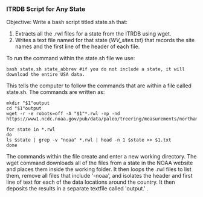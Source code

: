 ### ITRDB Script for Any State

Objective: Write a bash script titled state.sh that:
1)	Extracts all the .rwl files for a state from the ITRDB using wget.
2)	Writes a text file named for that state (_WV_sites.txt_) that records the site names and the first line of the header of each file.

To run the command within the state.sh file we use:
```
bash state.sh state_abbrev #if you do not include a state, it will download the entire USA data.
```
This tells the computer to follow the commands that are within a file called state.sh. The commands are written as:
```
mkdir "$1"output
cd "$1"output
wget -r -e robots=off -A "$1"*.rwl -np -nd https://www1.ncdc.noaa.gov/pub/data/paleo/treering/measurements/northamerica/usa/

for state in *.rwl
do
ls $state | grep -v "noaa" *.rwl | head -n 1 $state >> $1.txt
done
```
The commands within the file create and enter a new working directory. The wget command downloads all of the files from a state in the NOAA website and places them inside the working folder. It then loops the .rwl files to list them, remove all files that include '-noaa', and isolates the header and first line of text for each of the data locations around the country. It then deposits the results in a separate textfile called 'output.'
.

